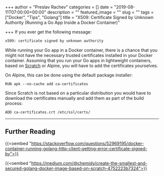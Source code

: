 +++
author = "Preslav Rachev"
categories = []
date = "2019-08-11T07:00:00+00:00"
description = ""
featured_image = ""
slug = ""
tags = ["Docker", "Tips", "Golang"]
title = "X509: Certificate Signed by Unknown Authority (Running a Go App Inside a Docker Container)"

+++
If you ever get the following message:

```bash
x509: certificate signed by unknown authority
```

While running your Go app in a Docker container, there is a chance that you might not have the necessary trusted certificates installed in your Docker container. Assuming that you run your Go apps in lightweight containers, based on [Scratch](https://docs.docker.com/develop/develop-images/baseimages/#create-a-simple-parent-image-using-scratch) or Alpine, you will have to add the certificates yourselves. 

On Alpine, this can be done using the default package installer: 

```docker
RUN apk --no-cache add ca-certificates
```

Since Scratch is not based on a particular distribution you would have to download the certificates manually and add them as part of the build process:

```docker
ADD ca-certificates.crt /etc/ssl/certs/
```

---

## Further Reading

{{<oembed "https://stackoverflow.com/questions/52969195/docker-container-running-golang-http-client-getting-error-certificate-signed-by">}}

{{<oembed "https://medium.com/@chemidy/create-the-smallest-and-secured-golang-docker-image-based-on-scratch-4752223b7324">}}
